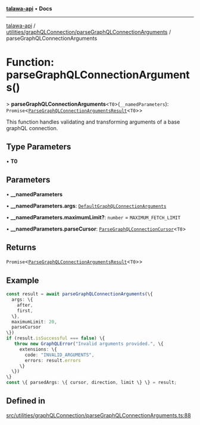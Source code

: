 [**talawa-api**](../../../../README.md) • **Docs**

***

[talawa-api](../../../../modules.md) / [utilities/graphQLConnection/parseGraphQLConnectionArguments](../README.md) / parseGraphQLConnectionArguments

# Function: parseGraphQLConnectionArguments()

\> **parseGraphQLConnectionArguments**\<`T0`\>(`__namedParameters`): `Promise`\<[`ParseGraphQLConnectionArgumentsResult`](../type-aliases/ParseGraphQLConnectionArgumentsResult.md)\<`T0`\>\>

This function handles validating and transforming arguments of a base graphQL connection.

## Type Parameters

• **T0**

## Parameters

• **\_\_namedParameters**

• **\_\_namedParameters.args**: [`DefaultGraphQLConnectionArguments`](../../type-aliases/DefaultGraphQLConnectionArguments.md)

• **\_\_namedParameters.maximumLimit?**: `number` = `MAXIMUM_FETCH_LIMIT`

• **\_\_namedParameters.parseCursor**: [`ParseGraphQLConnectionCursor`](../type-aliases/ParseGraphQLConnectionCursor.md)\<`T0`\>

## Returns

`Promise`\<[`ParseGraphQLConnectionArgumentsResult`](../type-aliases/ParseGraphQLConnectionArgumentsResult.md)\<`T0`\>\>

## Example

```ts
const result = await parseGraphQLConnectionArguments(\{
  args: \{
    after,
    first,
  \},
  maximumLimit: 20,
  parseCursor
\})
if (result.isSuccessful === false) \{
   throw new GraphQLError("Invalid arguments provided.", \{
     extensions: \{
       code: "INVALID_ARGUMENTS",
       errors: result.errors
     \}
  \})
\}
const \{ parsedArgs: \{ cursor, direction, limit \} \} = result;
```

## Defined in

[src/utilities/graphQLConnection/parseGraphQLConnectionArguments.ts:88](https://github.com/PalisadoesFoundation/talawa-api/blob/67d017fd9312183a6b2bae1b160bc814f56ab5c2/src/utilities/graphQLConnection/parseGraphQLConnectionArguments.ts#L88)
